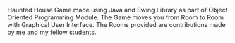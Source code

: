Haunted House Game made using Java and Swing Library as part of Object Oriented Programming Module.
The Game moves you from Room to Room with Graphical User Interface. The Rooms provided are contributions made by me and my fellow students.